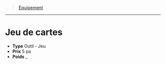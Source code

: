 ﻿---
!EquipmentItem
Type: Outil - Jeu
Price: 5 pa
Weight: _
Id: equipment_hd.md#jeu-de-cartes
ParentLink: equipment_hd.md#Équipement
Name: Jeu de cartes
ParentName: Équipement
NameLevel: 1
Attributes: {}
---
> [Équipement](hd_equipment.md)

---

# Jeu de cartes

- **Type** Outil - Jeu
- **Prix** 5 pa
- **Poids** _

